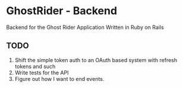 # GhostRider - Backend
Backend for the Ghost Rider Application
Written in Ruby on Rails

## TODO
1. Shift the simple token auth to an OAuth based system with refresh tokens and such
2. Write tests for the API
3. Figure out how I want to end events.
